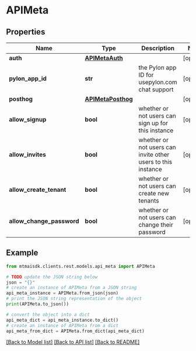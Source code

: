 # APIMeta


## Properties

Name | Type | Description | Notes
------------ | ------------- | ------------- | -------------
**auth** | [**APIMetaAuth**](APIMetaAuth.md) |  | [optional] 
**pylon_app_id** | **str** | the Pylon app ID for usepylon.com chat support | [optional] 
**posthog** | [**APIMetaPosthog**](APIMetaPosthog.md) |  | [optional] 
**allow_signup** | **bool** | whether or not users can sign up for this instance | [optional] 
**allow_invites** | **bool** | whether or not users can invite other users to this instance | [optional] 
**allow_create_tenant** | **bool** | whether or not users can create new tenants | [optional] 
**allow_change_password** | **bool** | whether or not users can change their password | [optional] 

## Example

```python
from mtmaisdk.clients.rest.models.api_meta import APIMeta

# TODO update the JSON string below
json = "{}"
# create an instance of APIMeta from a JSON string
api_meta_instance = APIMeta.from_json(json)
# print the JSON string representation of the object
print(APIMeta.to_json())

# convert the object into a dict
api_meta_dict = api_meta_instance.to_dict()
# create an instance of APIMeta from a dict
api_meta_from_dict = APIMeta.from_dict(api_meta_dict)
```
[[Back to Model list]](../README.md#documentation-for-models) [[Back to API list]](../README.md#documentation-for-api-endpoints) [[Back to README]](../README.md)



